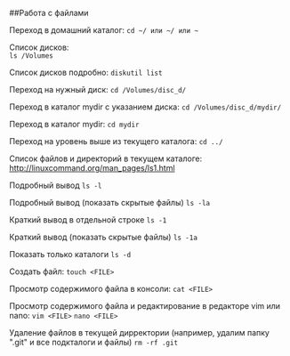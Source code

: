 ##Работа с файлами 

Переход в домашний каталог:
`cd ~/ или ~/ или ~`

Список дисков:  
`ls /Volumes`
	
Список дисков подробно:
`diskutil list`
	
Переход на нужный диск:
`cd /Volumes/disc_d/`

Переход в каталог mydir c указанием диска:
`cd /Volumes/disc_d/mydir/` 
	
Переход в каталог mydir:
`cd mydir`

Переход на уровень выше из текущего каталога:
`cd ../`

Список файлов и директорий в текущем каталоге:
http://linuxcommand.org/man_pages/ls1.html
  
Подробный вывод
`ls -l`

Подробный вывод (показать скрытые файлы)
`ls -la`

Краткий вывод в отдельной строке
`ls -1`

Краткий вывод (показать скрытые файлы) 
`ls -1a`

Показать только каталоги
`ls -d`
    
Создать файл:
`touch <FILE>`
  
Просмотр содержимого файла в консоли:
`cat <FILE>`
  
Просмотр содержимого файла и редактирование в редакторе vim или nano:
`vim <FILE>`
`nano <FILE>`

Удаление файлов в текущей дирректории 
(например, удалим папку ".git" и все подкталоги и файлы) 
`rm -rf .git`



	
	
	
	
	